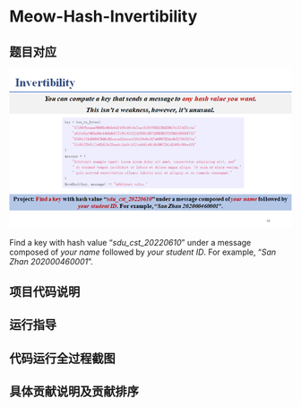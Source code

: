 # Meow-Hash-Invertibility

## 题目对应

![image-20220725151357310](README/assets/image-20220725151357310.png)

Find a key with hash value “*sdu_cst_20220610*” under a message composed of *your name* followed by *your student ID*. For example, “*San Zhan 202000460001*”.

## 项目代码说明

## 运行指导

## 代码运行全过程截图

## 具体贡献说明及贡献排序